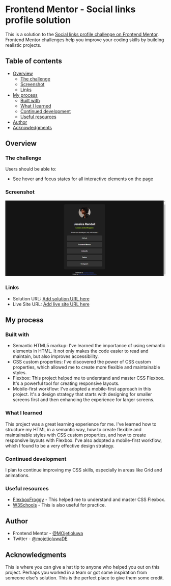 # Frontend Mentor - Social links profile solution

This is a solution to the [Social links profile challenge on Frontend Mentor](https://www.frontendmentor.io/challenges/social-links-profile-UG32l9m6dQ). Frontend Mentor challenges help you improve your coding skills by building realistic projects. 

## Table of contents

- [Overview](#overview)
  - [The challenge](#the-challenge)
  - [Screenshot](#screenshot)
  - [Links](#links)
- [My process](#my-process)
  - [Built with](#built-with)
  - [What I learned](#what-i-learned)
  - [Continued development](#continued-development)
  - [Useful resources](#useful-resources)
- [Author](#author)
- [Acknowledgments](#acknowledgments)



## Overview

### The challenge

Users should be able to:

- See hover and focus states for all interactive elements on the page

### Screenshot

![](./assets/images/preview.png)



### Links

- Solution URL: [Add solution URL here](https://your-solution-url.com)
- Live Site URL: [Add live site URL here](https://your-live-site-url.com)

## My process

### Built with

- Semantic HTML5 markup: I've learned the importance of using semantic elements in HTML. It not only makes the code easier to read and maintain, but also improves accessibility.
- CSS custom properties: I've discovered the power of CSS custom properties, which allowed me to create more flexible and maintainable styles.
- Flexbox: This project helped me to understand and master CSS Flexbox. It's a powerful tool for creating responsive layouts.
- Mobile-first workflow: I've adopted a mobile-first approach in this project. It's a design strategy that starts with designing for smaller screens first and then enhancing the experience for larger screens.


### What I learned

This project was a great learning experience for me. I've learned how to structure my HTML in a semantic way, how to create flexible and maintainable styles with CSS custom properties, and how to create responsive layouts with Flexbox. I've also adopted a mobile-first workflow, which I found to be a very effective design strategy.


### Continued development

I plan to continue improving my CSS skills, especially in areas like Grid and animations.


### Useful resources

- [FlexboxFroggy](https://flexboxfroggy.com/) - This helped me to understand and master CSS Flexbox.
- [W3Schools](https://www.w3schools.com) - This is also useful for practice.


## Author

<!-- - Website - [Add your name here](https://www.your-site.com) -->
- Frontend Mentor - [@MOjetioluwa](https://www.frontendmentor.io/profile/Mojetioluwa)
- Twitter - [@mojetioluwaDE](https://www.twitter.com/mojetioluwaDE)


## Acknowledgments

This is where you can give a hat tip to anyone who helped you out on this project. Perhaps you worked in a team or got some inspiration from someone else's solution. This is the perfect place to give them some credit.
